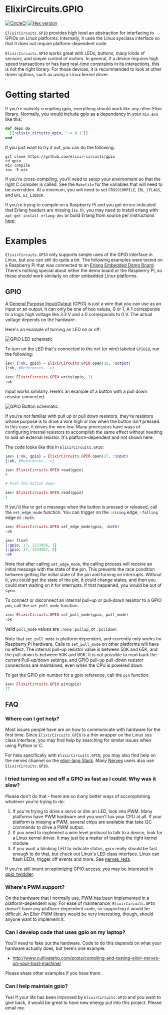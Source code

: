 # ElixirCircuits.GPIO

[![CircleCI](https://circleci.com/gh/elixir-circuits/gpio.svg?style=svg)](https://circleci.com/gh/elixir-circuits/gpio)
[![Hex version](https://img.shields.io/hexpm/v/gpio.svg "Hex version")](https://hex.pm/packages/gpio)

`ElixirCircuits.GPIO` provides high level an abstraction for interfacing to GPIOs
on Linux platforms. Internally, it uses the Linux sysclass interface
so that it does not require platform-dependent code.

`ElixirCircuits.GPIO` works great with LEDs, buttons, many kinds of sensors, and simple
control of motors. In general, if a device requires high speed transactions or
has hard real-time constraints in its interactions, this is not the right
library. For those devices, it is recommended to look at other driver options, such
as using a Linux kernel driver.

# Getting started

If you're natively compiling gpio, everything should work like any other
Elixir library. Normally, you would include gpio as a dependency in your
`mix.exs` like this:

```elixir
def deps do
  [{:elixir_circuits_gpio, "~> 0.1"}]
end
```

If you just want to try it out, you can do the following:

```shell
git clone https://github.com/elixir-circuits/gpio
cd gpio
mix compile
iex -S mix
```

If you're cross-compiling, you'll need to setup your environment so that the
right C compiler is called. See the `Makefile` for the variables that will need
to be overridden. At a minimum, you will need to set `CROSSCOMPILE`,
`ERL_CFLAGS`, and `ERL_EI_LIBDIR`.

If you're trying to compile on a Raspberry Pi and you get errors indicated that Erlang headers are missing
(`ie.h`), you may need to install erlang with `apt-get install
erlang-dev` or build Erlang from source per instructions [here](http://elinux.org/Erlang).

# Examples

`ElixirCircuits.GPIO` only supports simple uses of the GPIO interface in Linux, but you can
still do quite a bit. The following examples were tested on a
Raspberry Pi that was connected to an [Erlang Embedded Demo
Board](http://solderpad.com/omerk/erlhwdemo/). There's nothing special about
either the demo board or the Raspberry Pi, so these should work similarly on
other embedded Linux platforms.

## GPIO

A [General Purpose Input/Output](https://en.wikipedia.org/wiki/General-purpose_input/output) (GPIO)
is just a wire that you can use as an input or an output. It can only be
one of two values, 0 or 1. A 1 corresponds to a logic high voltage like 3.3 V
and a 0 corresponds to 0 V. The actual voltage depends on the hardware.

Here's an example of turning an LED on or off:

![GPIO LED schematic](assets/images/schematic-gpio-led.png)

To turn on the LED that's connected to the net (or wire) labeled
`GPIO18`, run the following:

```elixir
iex> {:ok, gpio} = ElixirCircuits.GPIO.open(18, :output)
{:ok, #Reference<...>}

iex> ElixirCircuits.GPIO.write(gpio, 1)
:ok
```

Input works similarly. Here's an example of a button with a pull down
resistor connected.

![GPIO Button schematic](assets/images/schematic-gpio-button.png)

If you're not familiar with pull up or pull down
resistors, they're resistors whose purpose is to drive a wire
high or low when the button isn't pressed. In this case, it drives the
wire low. Many processors have ways of configuring internal resistors
to accomplish the same effect without needing to add an external resistor.
It's platform-dependent and not shown here.

The code looks like this in `ElixirCircuits.GPIO`:

```elixir
iex> {:ok, gpio} = ElixirCircuits.GPIO.open(17, :input)
{:ok, #Reference<...>}

iex> ElixirCircuits.GPIO.read(gpio)
0

# Push the button down

iex> ElixirCircuits.GPIO.read(gpio)
1
```

If you'd like to get a message when the button is pressed or released, call the
`set_edge_mode` function. You can trigger on the `:rising` edge, `:falling` edge or
`:both`.

```elixir
iex> ElixirCircuits.GPIO.set_edge_mode(gpio, :both)
:ok

iex> flush
{:gpio, 17, 1233456, 1}
{:gpio, 17, 1234567, 0}
:ok
```

Note that after calling `set_edge_mode`, the calling process will receive an initial
message with the state of the pin. This prevents the race condition between
getting the initial state of the pin and turning on interrupts. Without it,
you could get the state of the pin, it could change states, and then you could
start waiting on it for interrupts. If that happened, you would be out of sync.


To connect or disconnect an internal pull-up or pull-down resistor to a GPIO pin,
call the `set_pull_mode` function.

```elixir
iex> ElixirCircuits.GPIO.set_pull_mode(gpio, pull_mode)
:ok
```

Valid `pull_mode` values are `:none` `:pullup`, or `:pulldown`


Note that `set_pull_mode` is platform dependent, and currently only works for Raspberry Pi hardware.
Calls to `set_pull_mode` on other platforms will have no effect.
The internal pull-up resistor value is between 50K and 65K, and the pull-down is between 50K and 60K.
It is not possible to read back the current Pull-up/down settings, 
and GPIO pull-up pull-down resistor connections are maintained, even when the CPU is powered down.


To get the GPIO pin number for a gpio reference, call the `pin` function. 

```elixir
iex> ElixirCircuits.GPIO.pin(gpio)
17
```

## FAQ

### Where can I get help?

Most issues people have are on how to communicate with hardware for the first
time. Since `ElixirCircuits.GPIO` is a thin wrapper on the Linux sys class interface, you
may find help by searching for similar issues when using Python or C.

For help specifically with `ElixirCircuits.GPIO`, you may also find help on the
nerves channel on the [elixir-lang Slack](https://elixir-slackin.herokuapp.com/).
Many [Nerves](http://nerves-project.org) users also use `ElixirCircuits.GPIO`.

### I tried turning on and off a GPIO as fast as I could. Why was it slow?

Please don't do that - there are so many better ways of accomplishing whatever
you're trying to do:

  1. If you're trying to drive a servo or dim an LED, look into PWM. Many
     platforms have PWM hardware and you won't tax your CPU at all. If your
     platform is missing a PWM, several chips are available that take I2C
     commands to drive a PWM output.
  2. If you need to implement a wire level protocol to talk to a device, look
     for a Linux kernel driver. It may just be a matter of loading the right
     kernel module.
  3. If you want a blinking LED to indicate status, `gpio` really should
     be fast enough to do that, but check out Linux's LED class interface. Linux
     can flash LEDs, trigger off events and more. See [nerves_leds](https://github.com/nerves-project/nerves_leds).

If you're still intent on optimizing GPIO access, you may be interested in
[gpio_twiddler](https://github.com/fhunleth/gpio_twiddler).

### Where's PWM support?

On the hardware that I normally use, PWM has been implemented in a
platform-dependent way. For ease of maintenance, `ElixirCircuits.GPIO` doesn't have any
platform-dependent code, so supporting it would be difficult. An Elixir PWM
library would be very interesting, though, should anyone want to implement it.

### Can I develop code that uses gpio on my laptop?

You'll need to fake out the hardware. Code to do this depends
on what your hardware actually does, but here's one example:

  * http://www.cultivatehq.com/posts/compiling-and-testing-elixir-nerves-on-your-host-machine/

Please share other examples if you have them.

### Can I help maintain gpio?

Yes! If your life has been improved by `ElixirCircuits.GPIO` and you want to give back,
it would be great to have new energy put into this project. Please email me.

